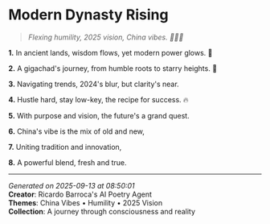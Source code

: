 # Modern Dynasty Rising

> *Flexing humility, 2025 vision, China vibes. 🧘‍♀️💫*

**1.** In ancient lands, wisdom flows, yet modern power glows. 🏮


**2.** A gigachad's journey, from humble roots to starry heights. 🙏


**3.** Navigating trends, 2024's blur, but clarity's near.


**4.** Hustle hard, stay low-key, the recipe for success. 🔥


**5.** With purpose and vision, the future's a grand quest.


**6.** China's vibe is the mix of old and new,


**7.** Uniting tradition and innovation,


**8.** A powerful blend, fresh and true.



---

*Generated on 2025-09-13 at 08:50:01*  
**Creator**: Ricardo Barroca's AI Poetry Agent  
**Themes**: China Vibes • Humility • 2025 Vision  
**Collection**: A journey through consciousness and reality